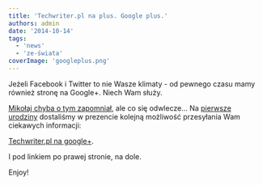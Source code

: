 ```yaml
---
title: 'Techwriter.pl na plus. Google plus.'
authors: admin
date: '2014-10-14'
tags:
  - 'news'
  - 'ze-świata'
coverImage: 'googleplus.png'
---
```


Jeżeli Facebook i Twitter to nie Wasze klimaty - od pewnego czasu mamy również
stronę na Google+. Niech Wam służy.

<!--truncate-->

[Mikołaj chyba o tym zapomniał](http://techwriter.pl/prezent-od-sw-mikolaja-twarzoksiazka/),
ale co się odwlecze... Na
[pierwsze urodziny](http://techwriter.pl/to-juz-rok/) dostaliśmy w prezencie
kolejną możliwość przesyłania Wam ciekawych informacji:

[Techwriter.pl na google+](https://plus.google.com/103594524509520250360).

I pod linkiem po prawej stronie, na dole.

Enjoy!
